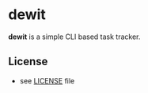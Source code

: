 # dewit

**dewit** is a simple CLI based task tracker.

## License

-   see [LICENSE](https://github.com/username/sw-name/blob/master/LICENSE.md) file
